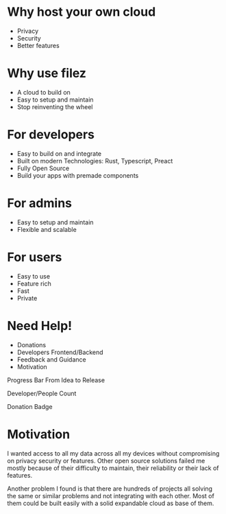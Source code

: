 # Why host your own cloud

-   Privacy
-   Security
-   Better features

# Why use filez

-   A cloud to build on
-   Easy to setup and maintain
-   Stop reinventing the wheel

# For developers

-   Easy to build on and integrate
-   Built on modern Technologies: Rust, Typescript, Preact
-   Fully Open Source
-   Build your apps with premade components

# For admins

-   Easy to setup and maintain
-   Flexible and scalable

# For users

-   Easy to use
-   Feature rich
-   Fast
-   Private

# Need Help!

-   Donations
-   Developers Frontend/Backend
-   Feedback and Guidance
-   Motivation

Progress Bar
From Idea to Release

Developer/People Count

Donation Badge

# Motivation

I wanted access to all my data across all my devices without compromising on privacy security or features. Other open source solutions failed me mostly because of their difficulty to maintain, their reliability or their lack of features.

Another problem I found is that there are hundreds of projects all solving the same or similar problems and not integrating with each other. Most of them could be built easily with a solid expandable cloud as base of them.

